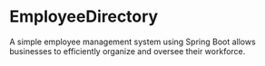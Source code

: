 # EmployeeDirectory
A simple employee management system using Spring Boot allows businesses to efficiently organize and oversee their workforce.
